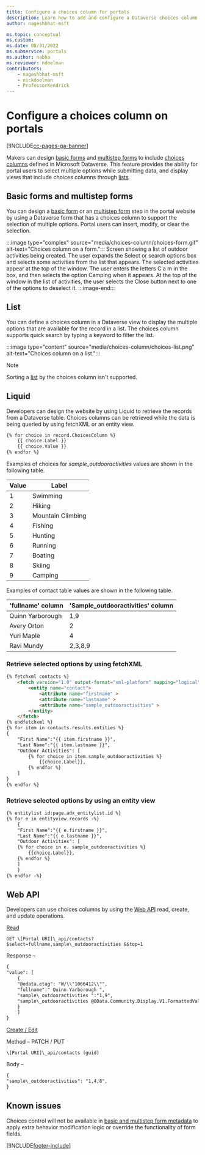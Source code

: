 ```yaml
---
title: Configure a choices column for portals
description: Learn how to add and configure a Dataverse choices column on portal lists, forms, and templates.
author: nageshbhat-msft

ms.topic: conceptual
ms.custom: 
ms.date: 08/31/2022
ms.subservice: portals
ms.author: nabha
ms.reviewer: ndoelman
contributors:
    - nageshbhat-msft
    - nickdoelman
    - ProfessorKendrick
---
```


# Configure a choices column on portals

[!INCLUDE[cc-pages-ga-banner](../../../includes/cc-pages-ga-banner.md)]

Makers can design [basic forms](entity-forms.md) and [multistep forms](web-form-properties.md) to include [choices columns](../../data-platform/types-of-fields.md#choices) defined in Microsoft Dataverse. This feature provides the ability for portal users to select multiple options while submitting data, and display views that include choices columns through [lists](entity-lists.md).

## Basic forms and multistep forms

You can design a [basic form](entity-forms.md) or an [multistep form](web-form-properties.md) step in the portal website by using a Dataverse form that has a choices column to support the selection of multiple options. Portal users can insert, modify, or clear the selection.

:::image type="complex" source="media/choices-column/choices-form.gif" alt-text="Choices column on a form.":::
Screen showing a list of outdoor activities being created. The user expands the Select or search options box and selects some activities from the list that appears. The selected activities appear at the top of the window. The user enters the letters C a m in the box, and then selects the option Camping when it appears. At the top of the window in the list of activities, the user selects the Close button next to one of the options to deselect it.
:::image-end:::

## List

You can define a choices column in a Dataverse view to display the multiple options that are available for the record in a list. The choices column supports quick search by typing a keyword to filter the list.

:::image type="content" source="media/choices-column/choices-list.png" alt-text="Choices column on a list.":::

> [!NOTE]
> Sorting a [list](entity-lists.md) by the choices column isn't supported.

## Liquid

Developers can design the website by using Liquid to retrieve the records from a Dataverse table. Choices columns can be retrieved while the data is being queried by using fetchXML or an entity view.

```html
{% for choice in record.ChoicesColumn %}
    {{ choice.Label }}
    {{ choice.Value }}
{% endfor %} 
```

Examples of choices for *sample\_outdooractivities* values are shown in the following table.

| **Value** | **Label**         |
|-----------|-------------------|
| 1         | Swimming          |
| 2         | Hiking            |
| 3         | Mountain Climbing |
| 4         | Fishing           |
| 5         | Hunting           |
| 6         | Running           |
| 7         | Boating           |
| 8         | Skiing            |
| 9         | Camping           |

Examples of contact table values are shown in the following table.

| **'fullname' column** | **'Sample\_outdooractivities' column** |
|-----------------------|----------------------------------------|
| Quinn Yarborough      | 1,9                                    |
| Avery Orton           | 2                                      |
| Yuri Maple            | 4                                      |
| Ravi Mundy            | 2,3,8,9                                |

### Retrieve selected options by using fetchXML

```html
{% fetchxml contacts %}
    <fetch version="1.0" output-format="xml-platform" mapping="logical" distinct="false">
        <entity name="contact">
            <attribute name="firstname" >
            <attribute name="lastname" >
            <attribute name="sample_outdooractivities" >
        </entity>
    </fetch>
{% endfetchxml %}
{% for item in contacts.results.entities %}
{
    "First Name":"{{ item.firstname }}",
    "Last Name":"{{ item.lastname }}",
    "Outdoor Activities": [
        {% for choice in item.sample_outdooractivities %}
            {{choice.Label}},
        {% endfor %}
    ]
}
{% endfor %}
```

### Retrieve selected options by using an entity view

```html
{% entitylist id:page.adx_entitylist.id %}
{% for e in entityview.records -%}
    {
    "First Name":"{{ e.firstname }}",
    "Last Name":"{{ e.lastname }}",
    "Outdoor Activities": [
    {% for choice in e. sample_outdooractivities %}
        {{choice.Label}},
    {% endfor %}
    ]
    }
{% endfor -%}
```

## Web API 

Developers can use choices columns by using the [Web API](../web-api-overview.md) read, create, and update operations.

<u>Read</u>

`GET \[Portal URI]\_api/contacts?$select=fullname,sample\_outdooractivities &$top=1`

Response –

```html
{
"value": [
    {
    "@odata.etag": "W/\\"1066412\\"",
    "fullname":" Quinn Yarborough ",
    "sample\_outdooractivities ":"1,9",
    "sample\_outdooractivities @OData.Community.Display.V1.FormattedValue":"Swimming, Camping"
    }
    ]
}
```

<u>Create / Edit</u>

Method – PATCH / PUT

`\[Portal URI]\_api/contacts (guid)`

Body –

```html
{
"sample\_outdooractivities": "1,4,8",
}
```

## Known issues

Choices control will not be available in [basic and multistep form metadata](configure-basic-form-metadata.md) to apply extra behavior modification logic or override the functionality of form fields.

 
[!INCLUDE[footer-include](../../../includes/footer-banner.md)]
